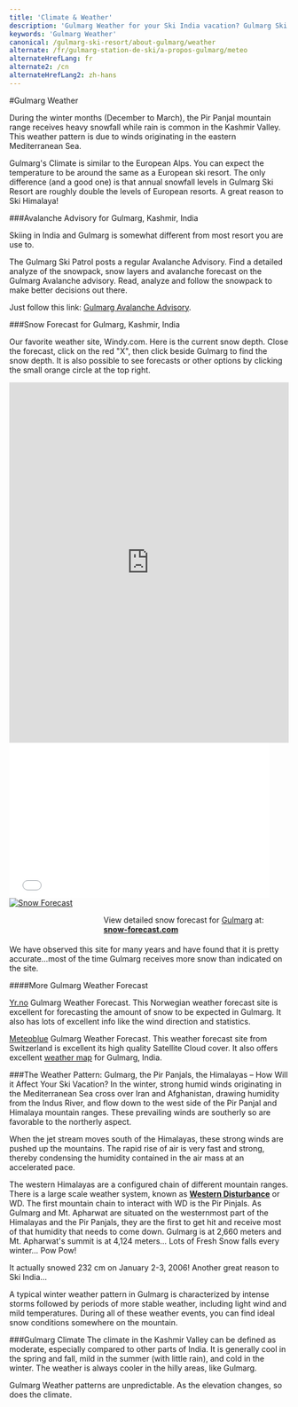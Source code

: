 ```yaml
---
title: 'Climate & Weather'
description: 'Gulmarg Weather for your Ski India vacation? Gulmarg Ski Resort, in the Pir Pinjals of the western Himalayas, is the 1st mountain range to get hit with snowfall'
keywords: 'Gulmarg Weather'
canonical: /gulmarg-ski-resort/about-gulmarg/weather
alternate: /fr/gulmarg-station-de-ski/a-propos-gulmarg/meteo
alternateHrefLang: fr
alternate2: /cn
alternateHrefLang2: zh-hans
---
```


#Gulmarg Weather

During the winter months (December to March), the Pir Panjal mountain range receives heavy snowfall while rain is common in the Kashmir Valley. This weather pattern is due to winds originating in the eastern Mediterranean Sea.

Gulmarg's Climate is similar to the European Alps. You can expect the temperature to be around the same as a European ski resort. The only difference (and a good one) is that annual snowfall levels in Gulmarg Ski Resort are roughly double the levels of European resorts. A great reason to Ski Himalaya!

###Avalanche Advisory for Gulmarg, Kashmir, India

Skiing in India and Gulmarg is somewhat different from most resort you are use to.

The Gulmarg Ski Patrol posts a regular Avalanche Advisory. Find a detailed analyze of the snowpack, snow layers and avalanche forecast on the Gulmarg Avalanche advisory. Read, analyze and follow the snowpack to make better decisions out there.

Just follow this link: [Gulmarg Avalanche Advisory](https://www.facebook.com/groups/gulmargavalancheadvisory/?target=_blank).

###Snow Forecast for Gulmarg, Kashmir, India

Our favorite weather site, Windy.com. Here is the current snow depth. Close the forecast, click on the red "X", then click beside Gulmarg to find the snow depth. It is also possible to see forecasts or other options by clicking the small orange circle at the top right.

<iframe width="100%" height="650" src="https://embed.windy.com/embed2.html?lat=33.970&lon=74.395&zoom=11&level=surface&overlay=snowcover&menu=&message=&marker=&calendar=&pressure=true&type=map&location=coordinates&detail=true&detailLat=34.049&detailLon=74.392&metricWind=kt&metricTemp=%C2%B0C&radarRange=-1" frameborder="0"></iframe>

<link href="//www.snow-forecast.com/stylesheets/feed.css" media="screen" rel="stylesheet" type="text/css" />
<div id="wf-weatherfeed" class="m-b-20 m-l-0">
    <iframe style="overflow:hidden;border:none;" allowtransparency="true" height="280" width="469" src="//www.snow-forecast.com/resorts/Gulmarg/forecasts/feed/top/m" scrolling="no" frameborder="0" marginwidth="0" marginheight="0">
        <p>Your browser does not support iframes.</p>
    </iframe>
    <div id="wf-link">
        <a href="https://www.snow-forecast.com" target="_blank">
            <img alt="Snow Forecast" src="//www.snow-forecast.com/images/feed/snowlogo-150.png">
        </a>
        <p id="cmt" style="padding: 0 5px 5px 170px;">
            View detailed snow forecast for <a href="https://www.snow-forecast.com/resorts/Gulmarg" target="_blank">Gulmarg</a> at:<br>
            <a href="https://www.snow-forecast.com/resorts/Gulmarg" target="_blank">
                <strong>snow-forecast.com</strong>
            </a>
        </p>
        <div style="clear: both;"></div>
    </div>
</div>

We have observed this site for many years and have found that it is pretty accurate…most of the time Gulmarg receives more snow than indicated on the site.

####More Gulmarg Weather Forecast

[Yr.no](http://www.yr.no/place/India/Jammu_and_Kashmir/Gulmarg/long.html/?target=_blank) Gulmarg Weather Forecast. This Norwegian weather forecast site is excellent for forecasting the amount of snow to be expected in Gulmarg. It also has lots of excellent info like the wind direction and statistics.

[Meteoblue](https://www.meteoblue.com/en/weather/forecast/week/gulmarg_india_1270743/?target=_blank) Gulmarg Weather Forecast. This weather forecast site from Switzerland is excellent its high quality Satellite Cloud cover. It also offers excellent [weather map](https://www.meteoblue.com/en/weather/map/precipitation/india/?target=_blank) for Gulmarg, India.

###The Weather Pattern: Gulmarg, the Pir Panjals, the Himalayas – How Will it Affect Your Ski Vacation?
In the winter, strong humid winds originating in the Mediterranean Sea cross over Iran and Afghanistan, drawing humidity from the Indus River, and flow down to the west side of the Pir Panjal and Himalaya mountain ranges. These prevailing winds are southerly so are favorable to the northerly aspect.

When the jet stream moves south of the Himalayas, these strong winds are pushed up the mountains. The rapid rise of air is very fast and strong, thereby condensing the humidity contained in the air mass at an accelerated pace.

The western Himalayas are a configured chain of different mountain ranges. There is a large scale weather system, known as **<a href="https://en.wikipedia.org/wiki/Western_Disturbance" target="_blank">Western Disturbance</a>** or WD. The first mountain chain to interact with WD is the Pir Pinjals. As Gulmarg and Mt. Apharwat are situated on the westernmost part of the Himalayas and the Pir Panjals, they are the first to get hit and receive most of that humidity that needs to come down. Gulmarg is at 2,660 meters and Mt. Apharwat's summit is at 4,124 meters… Lots of Fresh Snow falls every winter… Pow Pow!

It actually snowed 232 cm on January 2-3, 2006! Another great reason to Ski India…

A typical winter weather pattern in Gulmarg is characterized by intense storms followed by periods of more stable weather, including light wind and mild temperatures. During all of these weather events, you can find ideal snow conditions somewhere on the mountain.

###Gulmarg Climate
The climate in the Kashmir Valley can be defined as moderate, especially compared to other parts of India. It is generally cool in the spring and fall, mild in the summer (with little rain), and cold in the winter. The weather is always cooler in the hilly areas, like Gulmarg.

Gulmarg Weather patterns are unpredictable. As the elevation changes, so does the climate.

<!-- [darksky.net](https://darksky.net/forecast/34.049,74.3921/si12/en/?target=_blank) -->
